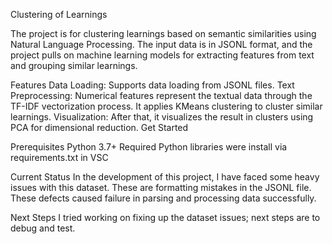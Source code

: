 Clustering of Learnings

The project is for clustering learnings based on semantic similarities using Natural Language Processing. The input data is in JSONL format, and the project pulls on machine learning models for extracting features from text and grouping similar learnings.

Features
  Data Loading: Supports data loading from JSONL files.
  Text Preprocessing: Numerical features represent the textual data through the TF-IDF vectorization process.
  It applies KMeans clustering to cluster similar learnings. 
  Visualization: After that, it visualizes the result in clusters using PCA for dimensional reduction. Get Started

Prerequisites
  Python 3.7+
  Required Python libraries were install via requirements.txt in VSC

Current Status
In the development of this project, I have faced some heavy issues with this dataset. These are formatting mistakes in the JSONL file. These defects caused failure in parsing and processing data successfully.

Next Steps
I tried working on fixing up the dataset issues; next steps are to debug and test. 
